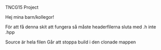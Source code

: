 TNCG15 Project

Hej mina barn/kollegor!

För att få denna skit att fungera så måste headerfilerna sluta med .h inte .hpp

Source är hela filen
Går att stoppa build i den clonade mappen
